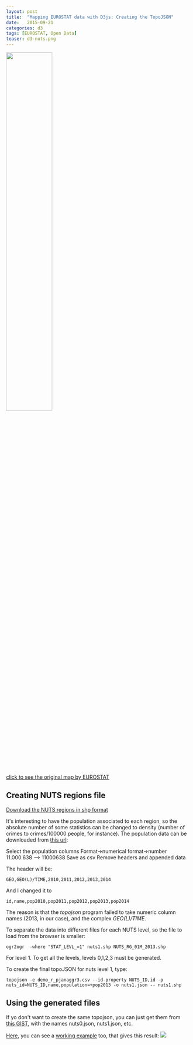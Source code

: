 ```yaml
---
layout: post
title:  "Mapping EUROSTAT data with D3js: Creating the TopoJSON"
date:   2015-09-21
categories: d3
tags: [EUROSTAT, Open Data]
teaser: d3-nuts.png
---
```


<img width="50%" src="{{ site.baseurl }}/images/d3/d3-nuts/example.png"/>

[click to see the original map by EUROSTAT][example map]

Creating NUTS regions file
--------------------------
[Download the NUTS regions in shp format][download regions]

It's interesting to have the population associated to each region, so the absolute number of some statistics can be changed to density (number of crimes to crimes/100000 people, for instance). The population data can be downloaded from [this url][population data]:

Select the population columns
Format->numerical format->number  11.000.638 --> 11000638
Save as csv
Remove headers and appended data

The header will be:

    GEO,GEO(L)/TIME,2010,2011,2012,2013,2014

And I changed it to

    id,name,pop2010,pop2011,pop2012,pop2013,pop2014

The reason is that the *topojson* program failed to take numeric column names (2013, in our case), and the complex *GEO(L)/TIME*.

To separate the data into different files for each NUTS level, so the file to load from the browser is smaller:

    ogr2ogr  -where "STAT_LEVL_=1" nuts1.shp NUTS_RG_01M_2013.shp

For level 1. To get all the levels, levels 0,1,2,3 must be generated.

To create the final topoJSON for nuts level 1, type:

    topojson -e demo_r_pjanaggr3.csv --id-property NUTS_ID,id -p nuts_id=NUTS_ID,name,population=+pop2013 -o nuts1.json -- nuts1.shp


Using the generated files
-------------------------

If yo don't want to create the same topojson, you can just get them from [this GIST][gist], with the names nuts0.json, nuts1.json, etc.

[Here][example gist], you can see a [working example][example gist] too, that gives this result: <img  src="{{ site.baseurl }}/images/d3/d3-nuts/example-gist.png"/>



[download regions]: http://ec.europa.eu/eurostat/web/gisco/geodata/reference-data/administrative-units-statistical-units
[population data]: http://appsso.eurostat.ec.europa.eu/nui/show.do?dataset=demo_r_pjanaggr3&lang=en
[example map]: http://ec.europa.eu/eurostat/statistics-explained/images/a/ae/Urban_rural_typology_for_NUTS3_new.png
[gist]: https://gist.github.com/rveciana/5919944
[example gist]: http://bl.ocks.org/rveciana/4bcc5750c776c22ffda6
